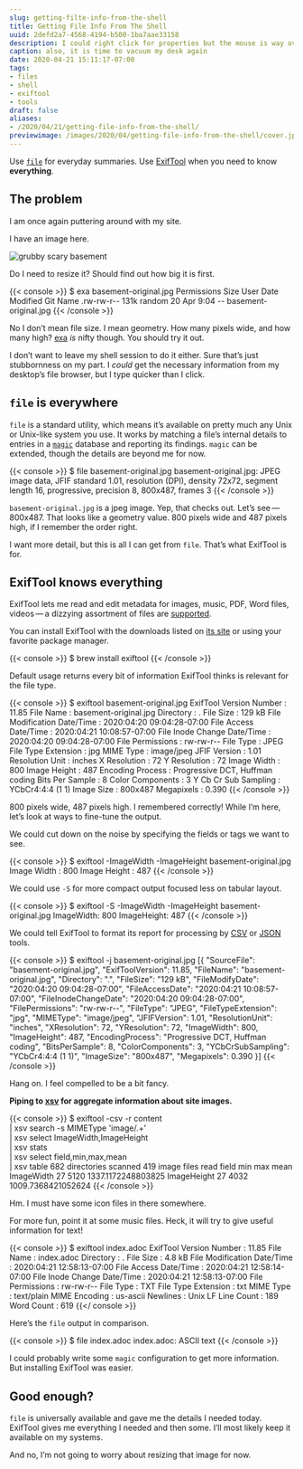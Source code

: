 ```yaml
---
slug: getting-filte-info-from-the-shell
title: Getting File Info From The Shell
uuid: 2defd2a7-4568-4194-b500-1ba7aae33158
description: I could right click for properties but the mouse is way over there
caption: also, it is time to vacuum my desk again
date: 2020-04-21 15:11:17-07:00
tags:
- files
- shell
- exiftool
- tools
draft: false
aliases:
- /2020/04/21/getting-file-info-from-the-shell/
previewimage: /images/2020/04/getting-file-info-from-the-shell/cover.jpg
---
```

Use [`file`](https://en.wikipedia.org/wiki/File_(command)) for everyday
summaries. Use [ExifTool](https://exiftool.org/) when you need to know
**everything**.

The problem
-----------

I am once again puttering around with my site.

I have an image here.

![grubby scary basement](basement-original.jpg
  "I occupied this basement [a few years ago](/post/2017/03/geekish-update/)")

Do I need to resize it? Should find out how big it is first.

{{< console >}}
$ exa basement-original.jpg
Permissions Size User   Date Modified Git Name
.rw-rw-r--  131k random 20 Apr  9:04   -- basement-original.jpg
{{< /console >}}

No I don’t mean file size. I mean geometry. How many pixels wide, and
how many high? [exa](https://the.exa.website/) *is* nifty though. You
should try it out.

I don’t want to leave my shell session to do it either. Sure that’s just
stubbornness on my part. I *could* get the necessary information from my
desktop’s file browser, but I type quicker than I click.

`file` is everywhere
--------------------

`file` is a standard utility, which means it’s available on pretty much
any Unix or Unix-like system you use. It works by matching a file’s
internal details to entries in a
[`magic`](https://linux.die.net/man/5/magic) database and reporting its
findings. `magic` can be extended, though the details are beyond me for
now.

{{< console >}}
$ file basement-original.jpg
basement-original.jpg: JPEG image data, JFIF standard 1.01, resolution (DPI), density 72x72, segment length 16, progressive, precision 8, 800x487, frames 3
{{< /console >}}

`basement-original.jpg` is a jpeg image. Yep, that checks out. Let’s
see — 800x487. That looks like a geometry value. 800 pixels wide and 487
pixels high, if I remember the order right.

I want more detail, but this is all I can get from `file`. That’s what
ExifTool is for.

ExifTool knows everything
-------------------------

ExifTool lets me read and edit metadata for images, music, PDF, Word
files, videos — a dizzying assortment of files are
[supported](https://exiftool.org/#supported).

You can install ExifTool with the downloads listed on [its
site](https://exiftool.org/) or using your favorite package manager.

{{< console >}}
$ brew install exiftool
{{< /console >}}

Default usage returns every bit of information ExifTool thinks is
relevant for the file type.

{{< console >}}
$ exiftool basement-original.jpg
ExifTool Version Number         : 11.85
File Name                       : basement-original.jpg
Directory                       : .
File Size                       : 129 kB
File Modification Date/Time     : 2020:04:20 09:04:28-07:00
File Access Date/Time           : 2020:04:21 10:08:57-07:00
File Inode Change Date/Time     : 2020:04:20 09:04:28-07:00
File Permissions                : rw-rw-r--
File Type                       : JPEG
File Type Extension             : jpg
MIME Type                       : image/jpeg
JFIF Version                    : 1.01
Resolution Unit                 : inches
X Resolution                    : 72
Y Resolution                    : 72
Image Width                     : 800
Image Height                    : 487
Encoding Process                : Progressive DCT, Huffman coding
Bits Per Sample                 : 8
Color Components                : 3
Y Cb Cr Sub Sampling            : YCbCr4:4:4 (1 1)
Image Size                      : 800x487
Megapixels                      : 0.390
{{< /console >}}

800 pixels wide, 487 pixels high. I remembered correctly! While I’m
here, let’s look at ways to fine-tune the output.

We could cut down on the noise by specifying the fields or tags we want
to see.

{{< console >}}
$ exiftool -ImageWidth -ImageHeight basement-original.jpg
Image Width                     : 800
Image Height                    : 487
{{< /console >}}

We could use `-S` for more compact output focused less on tabular
layout.

{{< console >}}
$ exiftool -S -ImageWidth -ImageHeight basement-original.jpg
ImageWidth: 800
ImageHeight: 487
{{< /console >}}

We could tell ExifTool to format its report for processing by
[CSV](https://github.com/secretGeek/awesomecsv) or
[JSON](https://github.com/burningtree/awesome-json) tools.

{{< console >}}
$ exiftool -j basement-original.jpg
[{
  "SourceFile": "basement-original.jpg",
  "ExifToolVersion": 11.85,
  "FileName": "basement-original.jpg",
  "Directory": ".",
  "FileSize": "129 kB",
  "FileModifyDate": "2020:04:20 09:04:28-07:00",
  "FileAccessDate": "2020:04:21 10:08:57-07:00",
  "FileInodeChangeDate": "2020:04:20 09:04:28-07:00",
  "FilePermissions": "rw-rw-r--",
  "FileType": "JPEG",
  "FileTypeExtension": "jpg",
  "MIMEType": "image/jpeg",
  "JFIFVersion": 1.01,
  "ResolutionUnit": "inches",
  "XResolution": 72,
  "YResolution": 72,
  "ImageWidth": 800,
  "ImageHeight": 487,
  "EncodingProcess": "Progressive DCT, Huffman coding",
  "BitsPerSample": 8,
  "ColorComponents": 3,
  "YCbCrSubSampling": "YCbCr4:4:4 (1 1)",
  "ImageSize": "800x487",
  "Megapixels": 0.390
}]
{{< /console >}}

Hang on. I feel compelled to be a bit fancy.

**Piping to [xsv](https://github.com/BurntSushi/xsv) for aggregate
information about site images.**

{{< console >}}
$ exiftool -csv -r content \
  | xsv search -s MIMEType 'image/.+' \
  | xsv select ImageWidth,ImageHeight \
  | xsv stats \
  | xsv select field,min,max,mean \
  | xsv table
  682 directories scanned
  419 image files read
field        min  max   mean
ImageWidth   27   5120  1337.1172248803825
ImageHeight  27   4032  1009.7368421052624
{{< /console >}}

Hm. I must have some icon files in there somewhere.

For more fun, point it at some music files. Heck, it will try to give
useful information for text!

{{< console >}}
$ exiftool index.adoc
ExifTool Version Number         : 11.85
File Name                       : index.adoc
Directory                       : .
File Size                       : 4.8 kB
File Modification Date/Time     : 2020:04:21 12:58:13-07:00
File Access Date/Time           : 2020:04:21 12:58:14-07:00
File Inode Change Date/Time     : 2020:04:21 12:58:13-07:00
File Permissions                : rw-rw-r--
File Type                       : TXT
File Type Extension             : txt
MIME Type                       : text/plain
MIME Encoding                   : us-ascii
Newlines                        : Unix LF
Line Count                      : 189
Word Count                      : 619
{{</ console >}}

Here’s the `file` output in comparison.

{{< console >}}
$ file index.adoc
index.adoc: ASCII text
{{< /console >}}

I could probably write some `magic` configuration to get more
information. But installing ExifTool was easier.

Good enough?
------------

`file` is universally available and gave me the details I needed today.
ExifTool gives me everything I needed and then some. I’ll most likely
keep it available on my systems.

And no, I’m not going to worry about resizing that image for now.